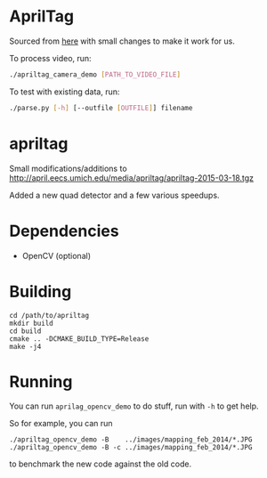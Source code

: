 # AprilTag

Sourced from [here](https://github.com/swatbotics/apriltag) with small changes to make it work for us.

To process video, run:

```bash
./apriltag_camera_demo [PATH_TO_VIDEO_FILE]
```

To test with existing data, run:

```bash
./parse.py [-h] [--outfile [OUTFILE]] filename
```


apriltag
========

Small modifications/additions to  http://april.eecs.umich.edu/media/apriltag/apriltag-2015-03-18.tgz

Added a new quad detector and a few various speedups.

Dependencies
============

  - OpenCV (optional)

Building
========

    cd /path/to/apriltag
    mkdir build
    cd build
    cmake .. -DCMAKE_BUILD_TYPE=Release
    make -j4
    
Running
=======

You can run `aprilag_opencv_demo` to do stuff, run with `-h` to get help.

So for example, you can run

    ./apriltag_opencv_demo -B    ../images/mapping_feb_2014/*.JPG
    ./apriltag_opencv_demo -B -c ../images/mapping_feb_2014/*.JPG

to benchmark the new code against the old code.




